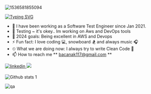 ![1536581855094](https://github.com/MustafaBacanak/MustafaBacanak/assets/117370164/fc9802c3-875d-4e65-bee3-5bd66fd861b0)


[![Typing SVG](https://readme-typing-svg.herokuapp.com?color=%23732DA4&lines=Software+Automation+Engineer+%7C+Turkey;I'm+Mustafa+Bacanak;I+am+sharing+my+projects+in+here;I+usually+using+Java+for+projects)](https://git.io/typing-svg)


- 🔭 I have been working as a Software Test Engineer since Jan 2021.                                                                            
- 🌱 Testing ~ it's okey.. Im working on Aws and DevOps tools
- 💪 2024 goals: Being excellent in AWS and Devops
- ⚡ Fun fact: I love coding 💻, snowboard 🏂 and always music 🎧
- ⏲ What we are doing now: I always try to write Clean Code 🚀
- 📫 How to reach me ** bacanak117@gmail.com ** 
<a href="https://www.linkedin.com/in/mustafa-bacanak-4515a924b/" target="_blank">
<img src=https://img.shields.io/badge/LinkedIn-0077B5?style=for-the-badge&logo=linkedin&logoColor=white alt=linkedin style="margin-bottom: 5px;" />
</a> 
<a target="_blank"href="https://medium.com/@bacanak117"><img src="https://img.shields.io/badge/Medium-12100E?style=for-the-badge&logo=medium&logoColor=white" /></a>&nbsp;&nbsp;&nbsp;


![Github stats 1](https://github-readme-stats.vercel.app/api?username=MustafaBacanak&show_icons=true&theme=gradient)





![qa](https://user-images.githubusercontent.com/117370164/206934660-5fd6df66-6130-4467-aeb2-a9ee8cb82ad7.gif)





 









